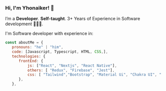 ### Hi, I'm Yhonaiker! 🚀

I’m a **Developer**. **Self-taught**. 3+ Years of Experience in Software development 👨🏽‍💻.

I'm Software developer with experience in:

```javascript
const aboutMe = {
   pronouns: "he" | "him",
   code: [Javascript, Typescript, HTML, CSS,],
   technologies: {
      frontEnd: {
          js: ["React", "Nextjs", "React Native"],
          others: [ "Redux", "Firebase", "Jest"],
          css: [ "Tailwind","Bootstrap", "Material Ui", "Chakra UI", "  Styled Component",]
      },
   },
  
```



